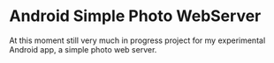 # Android Simple Photo WebServer
At this moment still very much in progress project for my experimental Android app, a simple photo web server.

